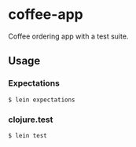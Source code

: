# coffee-app

Coffee ordering app with a test suite.

## Usage

### Expectations

    $ lein expectations

### clojure.test
    $ lein test